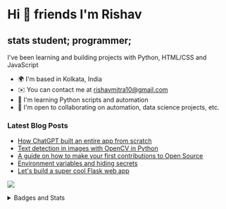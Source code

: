 Hi 👋 friends I'm Rishav
=======================

stats student; programmer;
--------------------------

I've been learning and building projects with Python, HTML/CSS and JavaScript

*   🌍  I'm based in Kolkata, India
*   ✉️  You can contact me at [rishavmitra10@gmail.com](mailto:rishavmitra10@gmail.com)
*   🧠  I'm learning Python scripts and automation
*   🤝  I'm open to collaborating on automation, data science projects, etc.

### Latest Blog Posts
<!-- BLOG-POST-LIST:START -->
- [How ChatGPT built an entire app from scratch](https://rishav10.hashnode.dev/how-chatgpt-built-an-entire-app-from-scratch)
- [Text detection in images with OpenCV in Python](https://rishav10.hashnode.dev/text-detection-in-images-with-opencv-in-python)
- [A guide on how to make your first contributions to Open Source](https://rishav10.hashnode.dev/a-guide-on-how-to-make-your-first-contributions-to-open-source)
- [Environment variables and hiding secrets](https://rishav10.hashnode.dev/environment-variables-and-hiding-secrets)
- [Let&#39;s build a super cool Flask web app](https://rishav10.hashnode.dev/lets-build-a-super-cool-flask-web-app)
<!-- BLOG-POST-LIST:END -->

<a href="http://www.github.com/Rishav-12"><img src="https://github-readme-streak-stats.herokuapp.com/?user=Rishav-12&stroke=ffffff&background=1c1917&ring=3382ed&fire=3382ed&currStreakNum=ffffff&currStreakLabel=3382ed&sideNums=ffffff&sideLabels=ffffff&dates=ffffff&hide_border=true" /></a>

<details>
<summary markdown="span">Badges and Stats</summary>

<b>Holopin Badges</b>

[![@rishav's Holopin board](https://holopin.io/api/user/board?user=rishav)](https://holopin.io/@rishav)

<b>My GitHub Stats</b>

<a href="http://www.github.com/Rishav-12"><img src="https://github-readme-stats-vercel-omega.vercel.app/api?username=Rishav-12&show_icons=true&hide=&title_color=3382ed&text_color=ffffff&icon_color=3382ed&bg_color=1c1917&hide_border=true&show_icons=true" alt="Rishav-12's GitHub stats" /></a>
</details>
